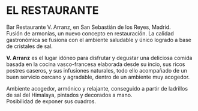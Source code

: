 # EL RESTAURANTE

Bar Restaurante V. Arranz, en San Sebastián de los Reyes, Madrid.  
Fusión de armonías, un nuevo concepto en restauración. La calidad gastronómica se fusiona con el ambiente saludable y único logrado a base de cristales de sal.

**V. Arranz** es el lugar idóneo para disfrutar y degustar una deliciosa comida basada en la cocina vasco-francesa elaborada desde su incio, sus ricos postres caseros, y sus infusiones naturales, todo ello acompañado de un buen servicio cercano y agradable, dentro de un ambiente muy acogedor.

Ambiente acogedor, armónico y relajante, conseguido a partir de ladrillos de sal del Himalaya, pintados y decorados a mano.  
Posibilidad de exponer sus cuadros.
 


